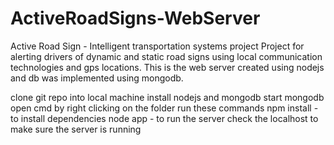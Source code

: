 # ActiveRoadSigns-WebServer
Active Road Sign - Intelligent transportation systems project 
Project for alerting drivers of dynamic and static road signs using local communication technologies and gps locations. This is the web server created using nodejs and db was implemented using mongodb.

clone git repo into local machine
install nodejs and mongodb
start mongodb
open cmd by right clicking on the folder
run these commands
    npm install - to install dependencies
    node app    - to run the server
check the localhost to make sure the server is running
